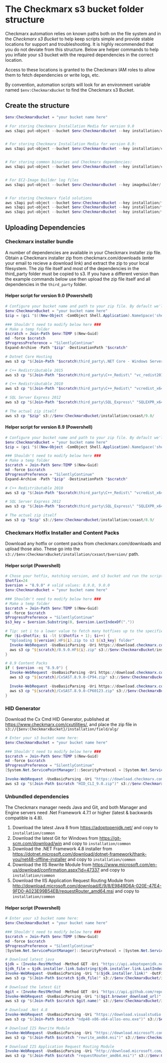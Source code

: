 #  The Checkmarx s3 bucket folder structure
Checkmarx automation relies on known paths both on the file system and in the *Checkmarx s3 Bucket* to help keep scripts simple and provide stable locations for support and troubleshooting. It is highly recommended that you do not deviate from this structure. Below are helper commands to help you inflate your s3 bucket with the required dependencies in the correct location.

Access to these locations is granted to the Checkmarx IAM roles to allow them to fetch dependencies or write logs, etc. 

By convention, automation scripts will look for an environment variable named ```$env:CheckmarxBucket``` to find the Checkmarx s3 Bucket. 

## Create the structure

```powershell
$env:CheckmarxBucket = "your bucket name here"

# For storing Checkmarx Installation Media for version 9.0
aws s3api put-object --bucket $env:CheckmarxBucket --key installation/cxsast/9.0/


# For storing Checkmarx Installation Media for version 8.9:
aws s3api put-object --bucket $env:CheckmarxBucket --key installation/cxsast/8.9/


# For storing common binaries and Checkmarx dependencies:
aws s3api put-object --bucket $env:CheckmarxBucket --key installation/common/


# For EC2-Image Builder log files
aws s3api put-object --bucket $env:CheckmarxBucket --key imagebuilder/


# For storing Checkmarx field solutions
aws s3api put-object --bucket $env:CheckmarxBucket --key installation/field/alg
aws s3api put-object --bucket $env:CheckmarxBucket --key installation/field/cloudwatchlogs
aws s3api put-object --bucket $env:CheckmarxBucket --key installation/field/dynamic-engines
```

## Uploading Dependencies
### Checkmarx installer bundle
A number of dependencies are available in your Checkmarx installer zip file. Obtain a Checkmarx installer zip from checkmarx.com/downloads (enter your email to recieve a download link) and extract the zip to your local filesystem. The zip file itself and most of the dependencies in the third_party folder must be copied to s3. If you have a different version than the example commands below use then upload the zip file itself and all dependencies in the ```third_party``` folder. 

#### Helper script for version 9.0 (Powershell)
```powershell
# Configure your bucket name and path to your zip file. By default we'll search your downloads folder for the zip where it most likely is.
$env:CheckmarxBucket = "your bucket name here"
$zip = (gci "$((New-Object -ComObject Shell.Application).NameSpace('shell:Downloads').Self.Path)" -Recurse -Filter CxSAST.900.Release.Setup_9.0.0.40085.zip).FullName

### Shouldn't need to modify below here ###
# Make a temp folder
$scratch = Join-Path $env:TEMP $(New-Guid) 
md -force $scratch
$ProgressPreference = "SilentlyContinue"
Expand-Archive -Path "$zip" -DestinationPath "$scratch"

# Dotnet Core Hosting
aws s3 cp "$(Join-Path "$scratch\third_party\.NET Core - Windows Server Hosting\" "dotnet-hosting-2.1.16-win.exe")" s3://$env:CheckmarxBucket/installation/common/

# C++ Redistributable 2015
aws s3 cp "$(Join-Path "$scratch\third_party\C++_Redist\" "vc_redist2015.x64.exe")" s3://$env:CheckmarxBucket/installation/common/

# C++ Redistributable 2010
aws s3 cp "$(Join-Path "$scratch\third_party\C++_Redist\" "vcredist_x64.exe")" s3://$env:CheckmarxBucket/installation/common/

# SQL Server Express 2012
aws s3 cp "$(Join-Path "$scratch\third_party\SQL_Express\" "SQLEXPR_x64_ENU.exe")" s3://$env:CheckmarxBucket/installation/common/

# The actual zip itself
aws s3 cp "$zip" s3://$env:CheckmarxBucket/installation/cxsast/9.0/
```

#### Helper script for version 8.9 (Powershell)
```powershell
# Configure your bucket name and path to your zip file. By default we'll search your downloads folder for the zip where it most likely is.
$env:CheckmarxBucket = "your bucket name here"
$zip = (gci "$((New-Object -ComObject Shell.Application).NameSpace('shell:Downloads').Self.Path)" -Recurse -Filter CxSAST.890.Release.Setup_8.9.0.210.zip).FullName

### Shouldn't need to modify below here ###
# Make a temp folder
$scratch = Join-Path $env:TEMP $(New-Guid) 
md -force $scratch
$ProgressPreference = "SilentlyContinue"
Expand-Archive -Path "$zip" -DestinationPath "$scratch"

# C++ Redistributable 2010
aws s3 cp "$(Join-Path "$scratch\third_party\C++_Redist\" "vcredist_x64.exe")" s3://$env:CheckmarxBucket/installation/common/

# SQL Server Express 2012
aws s3 cp "$(Join-Path "$scratch\third_party\SQL_Express\" "SQLEXPR_x64_ENU.exe")" s3://$env:CheckmarxBucket/installation/common/

# The actual zip itself
aws s3 cp "$zip" s3://$env:CheckmarxBucket/installation/cxsast/8.9/
```

### Checkmarx Hotfix Installer and Content Packs
Download any hotfix or content packs from checkmarx.com/downloads and upload those also. These go into the ```s3://$env:CheckmarxBucket/installation/cxsast/$version/``` path.

#### Helper script (Powershell)
```powershell
# Chose your hotfix, matching version, and s3 bucket and run the script to populate your s3 bucket.
$hotfix=24
$version = "8.9.0" # valid values: 8.9.0, 9.0.0
$env:CheckmarxBucket = "your bucket name here"

### Shouldn't need to modify below here ###
# Make a temp folder
$scratch = Join-Path $env:TEMP $(New-Guid) 
md -force $scratch
$ProgressPreference = "SilentlyContinue"
$s3_key = $version.Substring(0, $version.LastIndexOf("."))

# Tip: set i to a lower value to fetch many hotfixes up to the specified one
For ($i=$hotfix; $i -lt $($hotfix + 1); $i++) {
  "Uploading ${version}.HF${i}.zip to s3 ${s3_key} folder"
  Invoke-WebRequest -UseBasicParsing -Uri https://download.checkmarx.com/${version}/HF/${version}.HF${i}.zip -OutFile "${scratch}/${version}.HF${i}.zip"
  aws s3 cp "${scratch}/8.9.0.HF${i}.zip" s3://$env:CheckmarxBucket/installation/cxsast/${s3_key}/ --no-progress
}

# 8.9 Content Packs
if ( $version -eq "8.9.0") {
  Invoke-WebRequest -UseBasicParsing -Uri https://download.checkmarx.com/8.9.0/CP/CxSAST.8.9.0-CP94.zip -OutFile (Join-Path $scratch "CxSAST.8.9.0-CP94.zip")
  aws s3 cp "${scratch}/CxSAST.8.9.0-CP94.zip" s3://$env:CheckmarxBucket/installation/cxsast/${s3_key}/ --no-progress

  Invoke-WebRequest -UseBasicParsing -Uri https://download.checkmarx.com/8.9.0/CP/CSharp/CxSAST.8.9.0-CP60123.zip -OutFile (Join-Path $scratch "CxSAST.8.9.0-CP60123.zip")
  aws s3 cp "${scratch}/CxSAST.8.9.0-CP60123.zip" s3://$env:CheckmarxBucket/installation/cxsast/${s3_key}/ --no-progress
}


```

### HID Generator
Download the Cx Cmd HID Generator, published at https://www.checkmarx.com/cxutilities/,  and place the zip file in ```s3://{$env:CheckmarxBucket}/installation/field/alg/```

```powershell
# Enter your s3 bucket name here:
$env:CheckmarxBucket = "your bucket name here"

### Shouldn't need to modify below here ###
$scratch = Join-Path $env:TEMP $(New-Guid) 
md -force $scratch
$ProgressPreference = "SilentlyContinue"
[System.Net.ServicePointManager]::SecurityProtocol = [System.Net.ServicePointManager]::SecurityProtocol -bor 3072;

Invoke-WebRequest -UseBasicParsing -Uri "https://download.checkmarx.com/CXPS/CxServices/HID_CLI_9.0.zip" -OutFile (Join-Path $scratch "HID_CLI_9.0.zip")
aws s3 cp "$(Join-Path $scratch "HID_CLI_9.0.zip")" s3://$env:CheckmarxBucket/installation/field/alg/ --no-progress

```

### Unbundled dependencies
The Checkmarx manager needs Java and Git, and both Manager and Engine servers need .Net Framework 4.7.1 or higher (latest & backwards compatible is 4.8).

 1. Download the latest Java 8 from https://adoptopenjdk.net/ and copy to ```installation/common```
 1. Download the latest Git for Windows from https://git-scm.com/download/win and copy to ```installation/common```
 1. Download the .NET Framework 4.8 installer from https://dotnet.microsoft.com/download/dotnet-framework/thank-you/net48-offline-installer and copy to ```installation/common```
 1. Download the IIS Rewrite Module from https://www.microsoft.com/en-us/download/confirmation.aspx?id=47337 and copy to ```installation/common```
 1. Download the IIS Application Request Routing Module from http://download.microsoft.com/download/E/9/8/E9849D6A-020E-47E4-9FD0-A023E99B54EB/requestRouter_amd64.msi and copy to ```installation/common```

#### Helper script (Powershell)

```powershell
# Enter your s3 bucket name here:
$env:CheckmarxBucket = "your bucket name here"

### Shouldn't need to modify below here ###
$scratch = Join-Path $env:TEMP $(New-Guid) 
md -force $scratch
$ProgressPreference = "SilentlyContinue"
[System.Net.ServicePointManager]::SecurityProtocol = [System.Net.ServicePointManager]::SecurityProtocol -bor 3072;

# Download latest java
$jdk = (Invoke-RestMethod -Method GET -Uri "https://api.adoptopenjdk.net/v3/assets/latest/8/hotspot" -UseBasicParsing).binary | Where-Object { $_.architecture -eq "x64" -and $_.heap_size -eq "normal" -and $_.image_type -eq "jdk" -and $_.jvm_impl -eq "hotspot" -and $_.os -eq "windows" }
$jdk_file = $jdk.installer.link.Substring($jdk.installer.link.LastIndexOf("/") + 1)
Invoke-WebRequest -UseBasicParsing -Uri "$($jdk.installer.link)" -OutFile (Join-Path $scratch $jdk_file)
aws s3 cp "$(Join-Path $scratch $jdk_file)" s3://$env:CheckmarxBucket/installation/common/ --no-progress

# Download the latest Git
$git = (Invoke-RestMethod -Method GET -Uri "https://api.github.com/repos/git-for-windows/git/releases/latest" -UseBasicParsing).assets | Where-Object { $_.name -match "Git-\d\.\d\d\.\d-64-bit\.exe" }
Invoke-WebRequest -UseBasicParsing -Uri "$($git.browser_download_url)" -OutFile (Join-Path $scratch $git.name)
aws s3 cp "$(Join-Path $scratch $git.name)" s3://$env:CheckmarxBucket/installation/common/ --no-progress

# Download .Net 4.8
Invoke-WebRequest -UseBasicParsing -Uri "https://download.visualstudio.microsoft.com/download/pr/014120d7-d689-4305-befd-3cb711108212/0fd66638cde16859462a6243a4629a50/ndp48-x86-x64-allos-enu.exe" -OutFile (Join-Path $scratch "ndp48-x86-x64-allos-enu.exe")
aws s3 cp "$(Join-Path $scratch "ndp48-x86-x64-allos-enu.exe")" s3://$env:CheckmarxBucket/installation/common/ --no-progress

# Download IIS Rewrite Module
Invoke-WebRequest -UseBasicParsing -Uri "https://download.microsoft.com/download/C/9/E/C9E8180D-4E51-40A6-A9BF-776990D8BCA9/rewrite_amd64.msi" -OutFile (Join-Path $scratch "rewrite_amd64.msi")
aws s3 cp "$(Join-Path $scratch "rewrite_amd64.msi")" s3://$env:CheckmarxBucket/installation/common/ --no-progress

# Download IIS Application Request Routing Module
Invoke-WebRequest -UseBasicParsing -Uri "http://download.microsoft.com/download/E/9/8/E9849D6A-020E-47E4-9FD0-A023E99B54EB/requestRouter_amd64.msi" -OutFile (Join-Path $scratch "requestRouter_amd64.msi")
aws s3 cp "$(Join-Path $scratch "requestRouter_amd64.msi")" s3://$env:CheckmarxBucket/installation/common/ --no-progress




```
